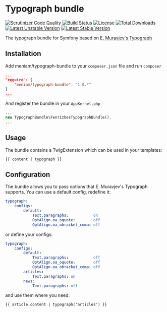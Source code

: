 # Typograph bundle

[![Scrutinizer Code Quality](https://scrutinizer-ci.com/g/it-blaster/typograph-bundle/badges/quality-score.png?b=master)](https://scrutinizer-ci.com/g/it-blaster/typograph-bundle/?branch=master) [![Build Status](https://scrutinizer-ci.com/g/it-blaster/typograph-bundle/badges/build.png?b=master)](https://scrutinizer-ci.com/g/it-blaster/typograph-bundle/build-status/master) [![License](https://poser.pugx.org/it-blaster/typograph-bundle/license.svg)](https://packagist.org/packages/it-blaster/typograph-bundle) [![Total Downloads](https://poser.pugx.org/it-blaster/typograph-bundle/downloads)](https://packagist.org/packages/it-blaster/typograph-bundle) [![Latest Unstable Version](https://poser.pugx.org/it-blaster/typograph-bundle/v/unstable.svg)](https://packagist.org/packages/it-blaster/typograph-bundle) [![Latest Stable Version](https://poser.pugx.org/it-blaster/typograph-bundle/v/stable.svg)](https://packagist.org/packages/it-blaster/typograph-bundle)

The typograph bundle for Symfony based on [E. Muravjev's Typograph](http://mdash.ru)

## Installation

Add meniam/typograph-bundle to your `composer.json` file and run `composer`

```json
...
"require": {
    "meniam/typograph-bundle": "1.0.*"
}
...
```

And register the bundle in your `AppKernel.php`

```php
...
new TypographBundle\FenrizbesTypographBundle(),
...
```

## Usage

The bundle contains a TwigExtension which can be used in your templates:

```text
{{ content | typograph }}
```

## Configuration

The bundle allows you to pass options that E. Muravjev's Typograph supports. You can use a default config, redefine it:

```yml
typograph:
    configs:
        default:
            Text.paragraphs:           on
            OptAlign.oa_oquote:        off
            OptAlign.oa_obracket_coma: off
```

or define your configs:

```yml
typograph:
    configs:
        default:
            Text.paragraphs:           off
            OptAlign.oa_oquote:        off
            OptAlign.oa_obracket_coma: off
        articles:
            Text.paragraphs: on
        news:
            Text.paragraphs: off
```

and use them where you need:

```text
{{ article.content | typograph('articles') }}
```
